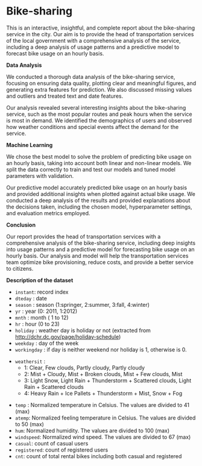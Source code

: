 # Bike-sharing

This is an interactive, insightful, and complete report about the bike-sharing service in the city. Our aim is to provide the head of transportation services of the local government with a comprehensive analysis of the service, including a deep analysis of usage patterns and a predictive model to forecast bike usage on an hourly basis.

**Data Analysis**

We conducted a thorough data analysis of the bike-sharing service, focusing on ensuring data quality, plotting clear and meaningful figures, and generating extra features for prediction. We also discussed missing values and outliers and treated text and date features.

Our analysis revealed several interesting insights about the bike-sharing service, such as the most popular routes and peak hours when the service is most in demand. We identified the demographics of users and observed how weather conditions and special events affect the demand for the service.

**Machine Learning**

We chose the best model to solve the problem of predicting bike usage on an hourly basis, taking into account both linear and non-linear models. We split the data correctly to train and test our models and tuned model parameters with validation.

Our predictive model accurately predicted bike usage on an hourly basis and provided additional insights when plotted against actual bike usage. We conducted a deep analysis of the results and provided explanations about the decisions taken, including the chosen model, hyperparameter settings, and evaluation metrics employed.

**Conclusion**

Our report provides the head of transportation services with a comprehensive analysis of the bike-sharing service, including deep insights into usage patterns and a predictive model for forecasting bike usage on an hourly basis. Our analysis and model will help the transportation services team optimize bike provisioning, reduce costs, and provide a better service to citizens.

**Description of the dataset**
- `instant`: record index
- `dteday` : date
- `season` : season (1:springer, 2:summer, 3:fall, 4:winter)
- `yr` : year (0: 2011, 1:2012)
- `mnth` : month ( 1 to 12)
- `hr` : hour (0 to 23)
- `holiday` : weather day is holiday or not (extracted from http://dchr.dc.gov/page/holiday-schedule)
- `weekday` : day of the week
- `workingday` : if day is neither weekend nor holiday is 1, otherwise is 0.
+ `weathersit` : 
	- 1: Clear, Few clouds, Partly cloudy, Partly cloudy
	- 2: Mist + Cloudy, Mist + Broken clouds, Mist + Few clouds, Mist
	- 3: Light Snow, Light Rain + Thunderstorm + Scattered clouds, Light Rain + Scattered clouds
	- 4: Heavy Rain + Ice Pallets + Thunderstorm + Mist, Snow + Fog
- `temp` : Normalized temperature in Celsius. The values are divided to 41 (max)
- `atemp`: Normalized feeling temperature in Celsius. The values are divided to 50 (max)
- `hum`: Normalized humidity. The values are divided to 100 (max)
- `windspeed`: Normalized wind speed. The values are divided to 67 (max)
- `casual`: count of casual users
- `registered`: count of registered users
- `cnt`: count of total rental bikes including both casual and registered
